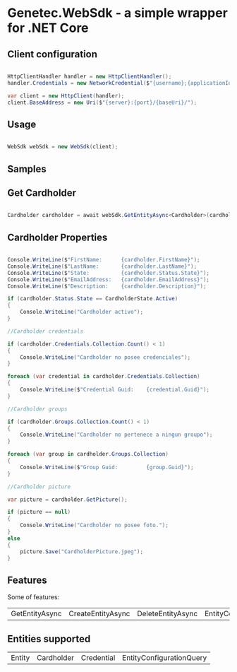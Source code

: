 # Genetec.WebSdk - a simple wrapper for .NET Core

## Client configuration

```c#

HttpClientHandler handler = new HttpClientHandler();
handler.Credentials = new NetworkCredential($"{username};{applicationId}", password);

var client = new HttpClient(handler);
client.BaseAddress = new Uri($"{server}:{port}/{baseUri}/");

```

## Usage

```c#

WebSdk webSdk = new WebSdk(client);

```
## Samples

## Get Cardholder

```c#

Cardholder cardholder = await webSdk.GetEntityAsync<Cardholder>(cardholderGuid);

```

## Cardholder Properties

```c#

Console.WriteLine($"FirstName:      {cardholder.FirstName}");
Console.WriteLine($"LastName:       {cardholder.LastName}");
Console.WriteLine($"State:          {cardholder.Status.State}");
Console.WriteLine($"EmailAddress:   {cardholder.EmailAddress}");
Console.WriteLine($"Description:    {cardholder.Description}");

if (cardholder.Status.State == CardholderState.Active)
{
    Console.WriteLine("Cardholder activo");
}

//Cardholder credentials

if (cardholder.Credentials.Collection.Count() < 1)
{
    Console.WriteLine("Cardholder no posee credenciales");
}

foreach (var credential in cardholder.Credentials.Collection)
{
    Console.WriteLine($"Credential Guid:    {credential.Guid}");
}

//Cardholder groups

if (cardholder.Groups.Collection.Count() < 1)
{
    Console.WriteLine("Cardholder no pertenece a ningun groupo");
}

foreach (var group in cardholder.Groups.Collection)
{
    Console.WriteLine($"Group Guid:         {group.Guid}");
}

//Cardholder picture

var picture = cardholder.GetPicture();

if (picture == null)
{
    Console.WriteLine("Cardholder no posee foto.");
}
else
{
    picture.Save("CardholderPicture.jpeg");
}

```

## Features
Some of features:

|    |    |    |    |
| ------ | ------ | ------ | ------ |
| GetEntityAsync | CreateEntityAsync | DeleteEntityAsync | EntityConfigurationQuery |

## Entities supported

|    |    |    |    |
| ------ | ------ | ------ | ------ |
| Entity | Cardholder | Credential | EntityConfigurationQuery |
